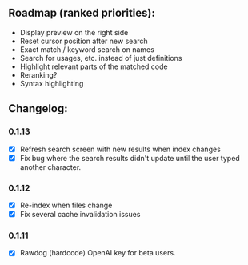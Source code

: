 ## Roadmap (ranked priorities):

- Display preview on the right side
- Reset cursor position after new search
- Exact match / keyword search on names
- Search for usages, etc. instead of just definitions
- Highlight relevant parts of the matched code
- Reranking?
- Syntax highlighting

## Changelog:

### 0.1.13

- [X] Refresh search screen with new results when index changes
- [X] Fix bug where the search results didn't update until the user typed another character.

### 0.1.12

- [X] Re-index when files change
- [X] Fix several cache invalidation issues

### 0.1.11

- [X] Rawdog (hardcode) OpenAI key for beta users.
